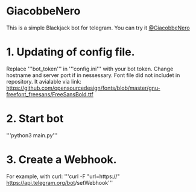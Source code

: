# GiacobbeNero
This is a simple Blackjack bot for telegram.
You can try it [@GiacobbeNero](https://telegram.dog/GiacobbeNero_bot)

# 1. Updating of config file.
Replace '''bot_token''' in '''config.ini''' with your bot token.
Change hostname and server port if in nessessary.
Font file did not includet in repository. It avialable via link:
https://github.com/opensourcedesign/fonts/blob/master/gnu-freefont_freesans/FreeSansBold.ttf

# 2. Start bot
'''python3 main.py'''

# 3. Create a Webhook.
For example, with curl:
'''curl -F "url=https://<your url address>" https://api.telegram.org/bot<your bot token>/setWebhook'''

